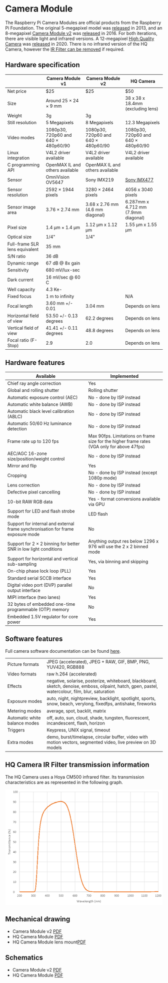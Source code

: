 # Camera Module

The Raspberry Pi Camera Modules are official products from the Raspberry Pi Foundation. The original 5-megapixel model was [released](https://www.raspberrypi.org/blog/camera-board-available-for-sale/) in 2013, and an 8-megapixel [Camera Module v2](https://www.raspberrypi.org/products/camera-module-v2/) was [released](https://www.raspberrypi.org/blog/new-8-megapixel-camera-board-sale-25/) in 2016. For both iterations, there are visible light and infrared versions. A 12-megapixel [High Quality Camera](https://www.raspberrypi.org/products/raspberry-pi-high-quality-camera/) was [released](https://www.raspberrypi.org/blog/new-product-raspberry-pi-high-quality-camera-on-sale-now-at-50/) in 2020. There is no infrared version of the HQ Camera, however the [IR Filter can be removed](hqcam_filter_removal.md) if required.

## Hardware specification

| | Camera Module v1 | Camera Module v2 | HQ Camera |
| --- | --- | --- | --- |
| Net price | $25 | $25 | $50 | 
| Size | Around 25 × 24 × 9 mm | | 38 x 38 x 18.4mm (excluding lens) |
| Weight | 3g | 3g | |
| Still resolution | 5 Megapixels | 8 Megapixels | 12.3 Megapixels |
| Video modes | 1080p30, 720p60 and 640 × 480p60/90 | 1080p30, 720p60 and 640 × 480p60/90 | 1080p30, 720p60 and 640 × 480p60/90 |
| Linux integration | V4L2 driver available | V4L2 driver available | V4L2 driver available |
| C programming API | OpenMAX IL and others available | OpenMAX IL and others available | |
| Sensor | OmniVision OV5647 | Sony IMX219 | [Sony IMX477](https://www.sony-semicon.co.jp/products/common/pdf/IMX477-AACK_Flyer.pdf) |
| Sensor resolution | 2592 × 1944 pixels | 3280 × 2464 pixels | 4056 x 3040 pixels|
| Sensor image area | 3.76 × 2.74 mm | 3.68 x 2.76 mm (4.6 mm diagonal) | 6.287mm x 4.712 mm (7.9mm diagonal) |
| Pixel size | 1.4 µm × 1.4 µm | 1.12 µm x 1.12 µm  | 1.55 µm x 1.55 µm |
| Optical size	| 1/4" | 1/4" | |
| Full-frame SLR lens equivalent | 35 mm | | |
| S/N ratio | 36 dB | | |
| Dynamic range | 67 dB @ 8x gain | | |
| Sensitivity | 680 mV/lux-sec | | |
| Dark current | 16 mV/sec @ 60 C | | |
| Well capacity | 4.3 Ke- | | | 
| Fixed focus | 1 m to infinity | | N/A | 
| Focal length | 3.60 mm +/- 0.01 | 3.04 mm | Depends on lens |
| Horizontal field of view | 53.50  +/- 0.13 degrees | 62.2 degrees | Depends on lens|
| Vertical field of view | 41.41 +/- 0.11 degrees | 48.8 degrees | Depends on lens |
| Focal ratio (F-Stop) | 2.9 | 2.0 | Depends on lens |

## Hardware features

| Available | Implemented |
| --- | --- |
| Chief ray angle correction | Yes |
| Global and rolling shutter | Rolling shutter |
| Automatic exposure control (AEC) | No - done by ISP instead |
| Automatic white balance (AWB) | No - done by ISP instead |
| Automatic black level calibration (ABLC) | No - done by ISP instead |
| Automatic 50/60 Hz luminance detection | No - done by ISP instead |
| Frame rate up to 120 fps | Max 90fps. Limitations on frame size for the higher frame rates (VGA only for above 47fps) |
| AEC/AGC 16-zone size/position/weight control | No - done by ISP instead |
| Mirror and flip | Yes |
| Cropping | No - done by ISP instead (except 1080p mode) |
| Lens correction | No - done by ISP instead |
| Defective pixel cancelling | No - done by ISP instead |
| 10-bit RAW RGB data | Yes - format conversions available via GPU |
| Support for LED and flash strobe mode | LED flash |
| Support for internal and external frame synchronisation for frame exposure mode | No |
| Support for 2 × 2 binning for better SNR in low light conditions | Anything output res below 1296 x 976 will use the 2 x 2 binned mode |
| Support for horizontal and vertical sub-sampling | Yes, via binning and skipping |
| On-chip phase lock loop (PLL) | Yes |
| Standard serial SCCB interface | Yes |
| Digital video port (DVP) parallel output interface | No |
| MIPI interface (two lanes) | Yes |
| 32 bytes of embedded one-time programmable (OTP) memory | No |
| Embedded 1.5V regulator for core power | Yes |

## Software features

Full camera software documentation can be found [here](../../raspbian/applications/camera.md).

| | |
| --- | --- |
| Picture formats | JPEG (accelerated), JPEG + RAW, GIF, BMP, PNG, YUV420, RGB888 |
| Video formats | raw h.264 (accelerated) |
| Effects | negative, solarise, posterize, whiteboard, blackboard, sketch, denoise, emboss, oilpaint, hatch, gpen, pastel, watercolour, film, blur, saturation |
| Exposure modes |auto, night, nightpreview, backlight, spotlight, sports, snow, beach, verylong, fixedfps, antishake, fireworks |
| Metering modes | average, spot, backlit, matrix |
| Automatic white balance modes | off, auto, sun, cloud, shade, tungsten, fluorescent, incandescent, flash, horizon |
| Triggers | Keypress, UNIX signal, timeout |
| Extra modes | demo, burst/timelapse, circular buffer, video with motion vectors, segmented video, live preview on 3D models |

## HQ Camera IR Filter transmission information

The HQ Camera uses a Hoya CM500 infrared filter. Its transmission characteristics are as represented in the following graph.

![CM500 Transmission Graph](./hoyacm500.png)

## Mechanical drawing

- Camera Module v2 [PDF](mechanical/rpi_MECH_Camera2_2p1.pdf)
- HQ Camera Module [PDF](mechanical/rpi_MECH_HQcamera_1p0.pdf)
- HQ Camera Module lens mount[PDF](mechanical/rpi_MECH_HQcamera_lensmount_1p0.pdf)
  
## Schematics

- Camera Module v2 [PDF](schematics/rpi_SCH_Camera2_2p1.pdf)
- HQ Camera Module [PDF](schematics/rpi_SCH_HQcamera_1p0.pdf)
